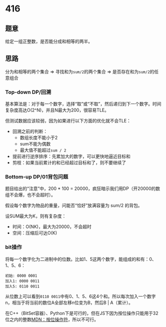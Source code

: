 # 416

## 题意

给定一组正整数，是否能分成和相等的两半。

## 思路

分为和相等的两个集合 => 寻找和为`sum/2`的两个集合 => 是否存在和为`sum/2`的任意组合

### Top-down DP/回溯

基本算法是：对于每一个数字，选择“取”或“不取”，然后递归到下一个数字。时间复杂度高达O(2^N)，并且N最大为200，很容易TLE。

但测试数据应该较弱，因为如果进行以下方面的优化就不会TLE：

- 回溯之前的判断：
  - 数组长度不能小于2
  - sum不能为偶数
  - 最大值不能超过`sum / 2`
- 提前进行逆序排序：先累加大的数字，可以更快地逼近目标和
- 剪枝：如果当前累计的和已经超过目标和了，则不要继续了

### Bottom-up DP/01背包问题

题目给出的“注意”中，200 * 100 = 20000，疯狂暗示我们用DP（开20000的数组不会爆，也不会超时）。

假设每个数字为物品的重量，问能否“恰好”放满容量为 sum/2 的背包。

设SUM最大为K，则有复杂度：

- 时间：O(NK)，最大为20000，不会超时
- 空间：压缩后可达O(K)

### bit操作

将每一个数字化为二进制中的位数。比如1、5这两个数字，能组成的和有：0、1、5、6：

```text
初始: 0000 0001
加入1: 0000 0011
加入5: 0110 0011
```

从位数上可以看到`0110 0011`中有0、1、5、6这4个和。所以每次加入一个数字n，相当于将当前的数位A全部左移n位变为B，然后B | A（累计）。

在C++（BitSet容器）、Python下是可行的，但在JS下因为按位操作只能用于32位之内的整数[MDN：按位操作符](https://developer.mozilla.org/zh-CN/docs/Web/JavaScript/Reference/Operators/Bitwise_Operators)，所以不可行。
